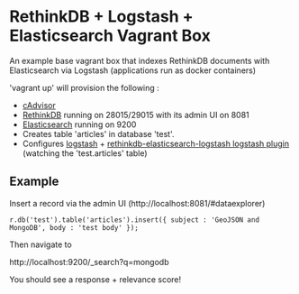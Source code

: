 # RethinkDB + Logstash + Elasticsearch Vagrant Box

An example base vagrant box that indexes RethinkDB documents with Elasticsearch via Logstash (applications run as docker containers)

'vagrant up' will provision the following :

* [cAdvisor](https://github.com/google/cadvisor)
* [RethinkDB](https://www.rethinkdb.com/) running on 28015/29015 with its admin UI on 8081
* [Elasticsearch](https://www.elastic.co/products/elasticsearch) running on 9200
* Creates table 'articles' in database 'test'.  
* Configures [logstash](https://www.elastic.co/products/logstash) + [rethinkdb-elasticsearch-logstash logstash plugin](https://github.com/BrianRosamilia/rethinkdb-elasticsearch-logstash.git) (watching the 'test.articles' table)

## Example

Insert a record via the admin UI (http://localhost:8081/#dataexplorer)

`r.db('test').table('articles').insert({ subject : 'GeoJSON and MongoDB', body : 'test body' });`

Then navigate to 

http://localhost:9200/_search?q=mongodb

You should see a response + relevance score!
